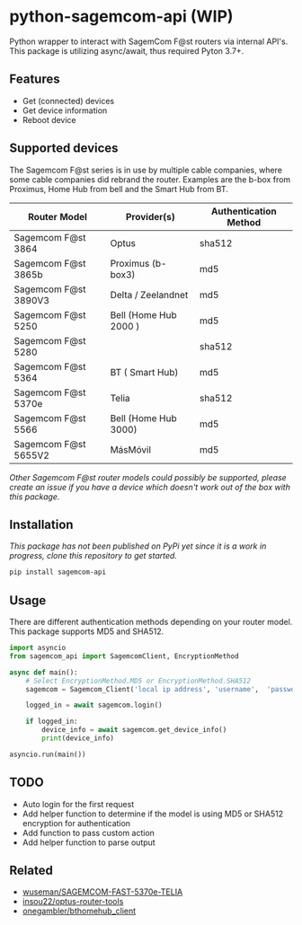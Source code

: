 # python-sagemcom-api (WIP)

Python wrapper to interact with SagemCom F@st routers via internal API's. This package is utilizing async/await, thus required Pyton 3.7+.

## Features

- Get (connected) devices
- Get device information
- Reboot device

## Supported devices

The Sagemcom F@st series is in use by multiple cable companies, where some cable companies did rebrand the router. Examples are the b-box from Proximus, Home Hub from bell and the Smart Hub from BT.

| Router Model         | Provider(s)           | Authentication Method |
| -------------------- | --------------------- | --------------------- |
| Sagemcom F@st 3864   | Optus                 | sha512                |
| Sagemcom F@st 3865b  | Proximus (b-box3)     | md5                   |
| Sagemcom F@st 3890V3 | Delta / Zeelandnet    | md5                   |
| Sagemcom F@st 5250   | Bell (Home Hub 2000 ) | md5                   |
| Sagemcom F@st 5280   |                       | sha512                |
| Sagemcom F@st 5364   | BT ( Smart Hub)       | md5                   |
| Sagemcom F@st 5370e  | Telia                 | sha512                |
| Sagemcom F@st 5566   | Bell (Home Hub 3000)  | md5                   |
| Sagemcom F@st 5655V2 | MásMóvil              | md5                   |

_Other Sagemcom F@st router models could possibly be supported, please create an issue if you have a device which doesn't work out of the box with this package._

## Installation

_This package has not been published on PyPi yet since it is a work in progress, clone this repository to get started._

```bash
pip install sagemcom-api
```

## Usage

There are different authentication methods depending on your router model. This package supports MD5 and SHA512.

```python
import asyncio
from sagemcom_api import SagemcomClient, EncryptionMethod

async def main():
    # Select EncryptionMethod.MD5 or EncryptionMethod.SHA512
    sagemcom = Sagemcom_Client('local ip address', 'username',  'password', EncryptionMethod.MD5)

    logged_in = await sagemcom.login()

    if logged_in:
        device_info = await sagemcom.get_device_info()
        print(device_info)

asyncio.run(main())
```

## TODO

- Auto login for the first request
- Add helper function to determine if the model is using MD5 or SHA512 encryption for authentication
- Add function to pass custom action
- Add helper function to parse output

## Related

- [wuseman/SAGEMCOM-FAST-5370e-TELIA](https://github.com/wuseman/SAGEMCOM-FAST-5370e-TELIA)
- [insou22/optus-router-tools](https://github.com/insou22/optus-router-tools)
- [onegambler/bthomehub_client](https://github.com/onegambler/bthomehub_client)

